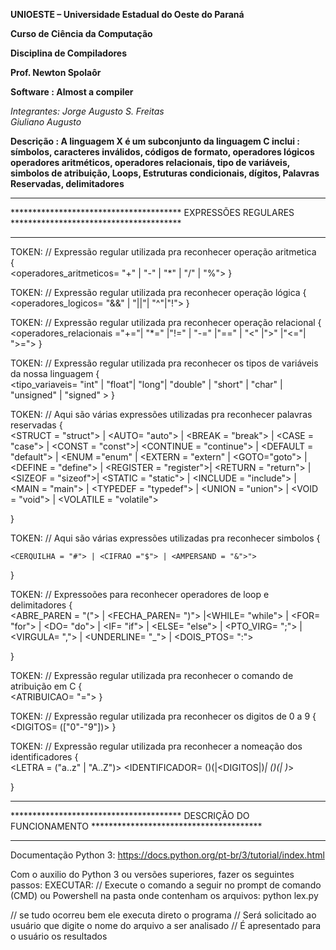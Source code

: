 <p><b>UNIOESTE – Universidade Estadual do Oeste do Paraná </p>
<p>Curso de Ciência da Computação</p>
<p>Disciplina de Compiladores</p>
<p>Prof. Newton Spolaôr</p></b>

<b>Software   : Almost a compiler</b>

<i>Integrantes:
	Jorge Augusto S. Freitas <br>
	Giuliano Augusto </i>
 
<b>Descrição  : A linguagem X é um subconjunto da linguagem C
			 inclui : símbolos, caracteres inválidos, códigos de formato, operadores lógicos
				operadores aritméticos, operadores relacionais, tipo de variáveis, simbolos de atribuição, Loops, Estruturas condicionais, dígitos, 				Palavras Reservadas, delimitadores </B>

*************************************************************************************************************
***************************************      EXPRESSÕES REGULARES     ***************************************
*************************************************************************************************************

TOKEN: // Expressão regular utilizada pra reconhecer operação aritmetica <BR>
{<br>
		<operadores_aritmeticos= "+" | "-" | "*" | "/" | "%">
}<br>

TOKEN: // Expressão regular utilizada pra reconhecer operação lógica
{<br>
	<operadores_logicos= "&&" | "||"| "^"|"!">
}<br>


TOKEN: // Expressão regular utilizada pra reconhecer operação relacional
{<br>
	<operadores_relacionais ="+="| "*=" |"!=" | "-=" |"==" | "<" |">" |"<="| ">=">
}<br>

TOKEN: // Expressão regular utilizada pra reconhecer os tipos de variáveis da nossa linguagem
{<br>
	<tipo_variaveis= "int" | "float"| "long"| "double" | "short" | "char" | "unsigned" | "signed" >
}<br>

TOKEN: // Aqui são várias expressões utilizadas pra reconhecer palavras reservadas
{<br>
	<STRUCT = "struct"> | <AUTO= "auto"> | <BREAK = "break"> | <CASE = "case"> | <CONST = "const">| 
	<CONTINUE = "continue"> | <DEFAULT = "default"> | <ENUM ="enum" | <EXTERN = "extern" | <GOTO="goto"> | <DEFINE = "define"> | <REGISTER = "register">| <RETURN = "return"> | <SIZEOF = "sizeof">| <STATIC = "static"> | <INCLUDE = "include"> | <MAIN = "main"> | <TYPEDEF = "typedef"> | <UNION = "union"> | <VOID = "void"> | <VOLATILE = "volatile">  

}


TOKEN: // Aqui são várias expressões utilizadas pra reconhecer simbolos
{<br>

	<CERQUILHA = "#"> | <CIFRAO ="$"> | <AMPERSAND = "&">">	
}<br>

TOKEN: // Expressoões para reconhecer operadores de loop e delimitadores
{<br>
<ABRE_PAREN = "("> | <FECHA_PAREN= ")"> |<WHILE= "while"> | 
	<FOR= "for"> | <DO= "do"> | <IF= "if"> | <ELSE= "else"> |
	<PTO_VIRG= ";"> | <VIRGULA= ","> | <UNDERLINE= "_">
	| <DOIS_PTOS= ":">

}<br>

TOKEN: // Expressão regular utilizada pra reconhecer o comando de atribuição em C
{<br>
	<ATRIBUICAO= "=">
}<br>


TOKEN: // Expressão regular utilizada pra reconhecer os digitos de 0 a 9
{<br>
	<DIGITOS= (["0"-"9"])>
}<br>

TOKEN: // Expressão regular utilizada pra reconhecer a nomeação dos identificadores
{<br>
	<LETRA = ("a..z" | "A..Z")>
	<IDENTIFICADOR= (<UNDERLINE>)(<LETRA>|<DIGITOS|<UNDERLINE>)*| (<LETRA>)(<LETRA>|<DIGITOS> <UNDERLINE>)*>

}<br>
 

*************************************************************************************************************
***************************************   DESCRIÇÃO DO FUNCIONAMENTO  ***************************************
*************************************************************************************************************
Documentação Python 3:
https://docs.python.org/pt-br/3/tutorial/index.html

Com o auxilio do Python 3 ou versões superiores, fazer os seguintes passos:
EXECUTAR:
// Execute o comando a seguir no prompt de comando (CMD) ou Powershell na pasta onde contenham os arquivos:
python lex.py

// se tudo ocorreu bem ele executa direto o programa
// Será solicitado ao usuário que digite o nome do arquivo a ser analisado
// É apresentado para o usuário os resultados



